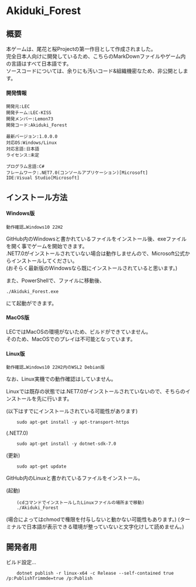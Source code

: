 # Akiduki_Forest

## 概要

本ゲームは、尾花と桜Projectの第一作目として作成されました。<br>
完全日本人向けに開発しているため、こちらのMarkDownファイルやゲーム内の言語はすべて日本語です。<br>
ソースコードについては、余りにも汚いコード&組織機密なため、非公開とします。<br>

#### 開発情報

	開発元:LEC
	開発チーム:LEC-KISS
	開発メンバー:Lemon73
	開発コード:Akiduki_Forest

	最新バージョン:1.0.0.0
	対応OS:Windows/Linux
	対応言語:日本語
	ライセンス:未定

	プログラム言語:C#
	フレームワーク:.NET7.0(コンソールアプリケーション)[Microsoft]
	IDE:Visual Studio[Microsoft]

## インストール方法

#### Windows版

	動作確認…Windows10 22H2

GitHub内のWindowsと書かれているファイルをインストール後、exeファイルを開く事でゲームを開始できます。<br>
.NET7.0がインストールされていない場合は動作しませんので、Microsoft公式からインストールしてください。<br>
(おそらく最新版のWindowsなら既にインストールされていると思います。)<br>

また、PowerShellで、ファイルに移動後、

	./Akiduki_Forest.exe
	
にて起動ができます。

#### MacOS版

LECではMacOSの環境がないため、ビルドができていません。<br>
そのため、MacOSでのプレイは不可能となっています。<br>

#### Linux版

	動作確認…Windows10 22H2内のWSL2 Debian版

なお、Linux実機での動作確認はしていません。<br>

Linuxでは既存の状態では.NET7.0がインストールされていないので、そちらのインストールを先に行います。

(以下はすでにインストールされている可能性があります)

		sudo apt-get install -y apt-transport-https

(.NET7.0)

		sudo apt-get install -y dotnet-sdk-7.0

(更新)

		sudo apt-get update

GitHub内のLinuxと書かれているファイルをインストール。

(起動)

		(cdコマンドでインストールしたLinuxファイルの場所まで移動)
		./Akiduki_Forest

(場合によってはchmodで権限を付与しないと動かない可能性もあります。)
(ターミナルで日本語が表示できる環境が整っていないと文字化けして読めません。)

## 開発者用
ビルド設定…

		dotnet publish -r linux-x64 -c Release --self-contained true /p:PublishTrimmde=true /p:Publish
